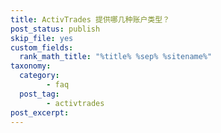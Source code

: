 ```yaml
---
title: ActivTrades 提供哪几种账户类型？
post_status: publish
skip_file: yes
custom_fields:
  rank_math_title: "%title% %sep% %sitename%"
taxonomy:
  category:
        - faq
  post_tag:
        - activtrades
post_excerpt: 
---
```

